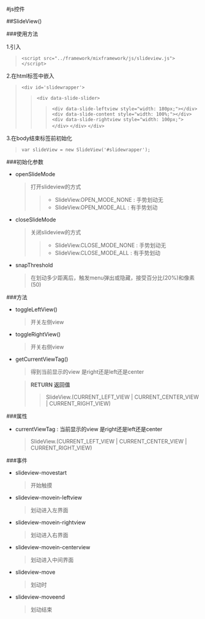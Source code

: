 #js控件

##SlideView()

###使用方法

1.引入

> `<script src="../framework/mixframework/js/slideview.js"></script>`

2.在html标签中嵌入


>   `<div id='slidewrapper'>`
>>  `<div data-slide-slider>`
>>> `<div data-slide-leftview style="width: 180px;"></div>`
>>> `<div data-slide-content style="width: 100%;"></div>`
>>> `<div data-slide-rightview style="width: 100px;"></div>`
>>  `</div>`
>   `</div>`

3.在body结束标签前初始化

> `var slideView = new SlideView('#slidewrapper');`

###初始化参数

+ openSlideMode
    > 打开slideview的方式
    >> + SlideView.OPEN_MODE_NONE : 手势划动无
    >> + SlideView.OPEN_MODE_ALL : 有手势划动

+ closeSlideMode
    > 关闭slideview的方式
    >> + SlideView.CLOSE_MODE_NONE : 手势划动无
    >> + SlideView.CLOSE_MODE_ALL : 有手势划动

+ snapThreshold
    > 在划动多少距离后，触发menu弹出或隐藏，接受百分比(20%)和像素(50)

###方法

+ toggleLeftView()
    > 开关左侧view

+ toggleRightView()
    > 开关右侧view

+ getCurrentViewTag()
    > 得到当前显示的view 是right还是left还是center

    > **RETURN 返回值** 
    >> SlideView.(CURRENT_LEFT_VIEW | CURRENT_CENTER_VIEW | CURRENT_RIGHT_VIEW)

###属性
+ currentViewTag : 当前显示的view 是right还是left还是center
    >SlideView.(CURRENT_LEFT_VIEW | CURRENT_CENTER_VIEW | CURRENT_RIGHT_VIEW)

###事件

+ slideview-movestart
    > 开始触摸
+ slideview-movein-leftview
    > 划动进入左界面
+ slideview-movein-rightview
    > 划动进入右界面
+ slideview-movein-centerview
    > 划动进入中间界面
+ slideview-move
    > 划动时
+ slideview-moveend
    > 划动结束